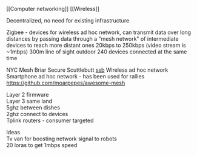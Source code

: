 [[Computer networking]] [[Wireless]]

Decentralized, no need for existing infrastructure

Zigbee - devices for wireless ad hoc network, can transmit data over long distances by passing data through a "mesh network" of intermediate devices to reach more distant ones
20kbps to 250kbps (video stream is ~1mbps)
300m line of sight outdoor
240 devices connected at the same time

NYC Mesh
Briar
Secure Scuttlebutt [ssb](https://github.com/ssbc/ssb-server)
Wireless ad hoc network
Smartphone ad hoc network - has been used for rallies
https://github.com/moarpepes/awesome-mesh

Layer 2 firmware  
Layer 3 same land  
5ghz between dishes  
2ghz connect to devices  
Tplink routers - consumer targeted  
  
Ideas  
Tv van for boosting network signal to robots  
20 loras to get 1mbps speed